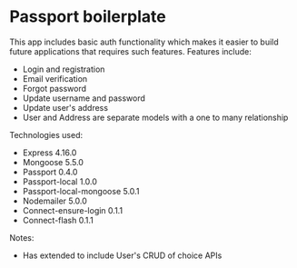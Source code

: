 # Passport boilerplate
This app includes basic auth functionality which makes it easier to build future applications that requires such features. Features include:
* Login and registration
* Email verification
* Forgot password
* Update username and password
* Update user's address
* User and Address are separate models with a one to many relationship

Technologies used:
* Express 4.16.0
* Mongoose 5.5.0
* Passport 0.4.0
* Passport-local 1.0.0
* Passport-local-mongoose 5.0.1
* Nodemailer 5.0.0
* Connect-ensure-login 0.1.1
* Connect-flash 0.1.1

Notes:
* Has extended to include User's CRUD of choice APIs
